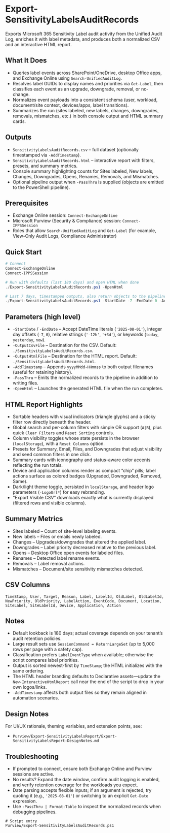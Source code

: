 # Export-SensitivityLabelsAuditRecords

Exports Microsoft 365 Sensitivity Label audit activity from the Unified Audit Log, enriches it with label metadata, and produces both a normalized CSV and an interactive HTML report.

## What It Does
- Queries label events across SharePoint/OneDrive, desktop Office apps, and Exchange Online using `Search-UnifiedAuditLog`.
- Resolves label GUIDs to display names and priorities via `Get-Label`, then classifies each event as an upgrade, downgrade, removal, or no-change.
- Normalizes event payloads into a consistent schema (user, workload, document/site context, devices/apps, label transitions).
- Summarizes the run (sites labeled, new labels, changes, downgrades, removals, mismatches, etc.) in both console output and HTML summary cards.

## Outputs
- `SensitivityLabelsAuditRecords.csv` – full dataset (optionally timestamped via `-AddTimestamp`).
- `SensitivityLabelsAuditRecords.html` – interactive report with filters, presets, and summary metrics.
- Console summary highlighting counts for Sites labeled, New labels, Changes, Downgrades, Opens, Renames, Removals, and Mismatches.
- Optional pipeline output when `-PassThru` is supplied (objects are emitted to the PowerShell pipeline).

## Prerequisites
- Exchange Online session: `Connect-ExchangeOnline`
- Microsoft Purview (Security & Compliance) session: `Connect-IPPSSession`
- Roles that allow `Search-UnifiedAuditLog` and `Get-Label` (for example, View-Only Audit Logs, Compliance Administrator)

## Quick Start
```powershell
# Connect
Connect-ExchangeOnline
Connect-IPPSSession

# Run with defaults (last 180 days) and open HTML when done
./Export-SensitivityLabelsAuditRecords.ps1 -OpenHtml

# Last 7 days, timestamped outputs, also return objects to the pipeline
./Export-SensitivityLabelsAuditRecords.ps1 -StartDate -7 -EndDate 0 -AddTimestamp -PassThru
```

## Parameters (high level)
- `-StartDate` / `-EndDate` – Accept DateTime literals (`'2025-08-01'`), integer day offsets (`-7`, `0`), relative strings (`'-12h'`, `'+3d'`), or keywords (`today`, `yesterday`, `now`).
- `-OutputCsvFile` – Destination for the CSV. Default: `./SensitivityLabelsAuditRecords.csv`.
- `-OutputHtmlFile` – Destination for the HTML report. Default: `./SensitivityLabelsAuditRecords.html`.
- `-AddTimestamp` – Appends `yyyyMMdd-HHmmss` to both output filenames (useful for retaining history).
- `-PassThru` – Emits the normalized records to the pipeline in addition to writing files.
- `-OpenHtml` – Launches the generated HTML file when the run completes.

## HTML Report Highlights
- Sortable headers with visual indicators (triangle glyphs) and a sticky filter row directly beneath the header.
- Global search and per-column filters with simple OR support (`A|B`), plus quick `Clear Filters` and `Reset Sorting` controls.
- Column visibility toggles whose state persists in the browser (`localStorage`), with a `Reset Columns` option.
- Presets for Summary, Email, Files, and Downgrades that adjust visibility and seed common filters in one click.
- Summary cards with iconography and status-aware color accents reflecting the run totals.
- Device and application columns render as compact “chip” pills; label actions surface as colored badges (Upgraded, Downgraded, Removed, Same).
- Dark/light theme toggle, persisted in `localStorage`, and header logo parameters (`-LogoUrl*`) for easy rebranding.
- “Export Visible CSV” downloads exactly what is currently displayed (filtered rows and visible columns).

## Summary Metrics
- Sites labeled – Count of site-level labeling events.
- New labels – Files or emails newly labeled.
- Changes – Upgrades/downgrades that altered the applied label.
- Downgrades – Label priority decreased relative to the previous label.
- Opens – Desktop Office open events for labeled files.
- Renames – Detected label rename events.
- Removals – Label removal actions.
- Mismatches – Document/site sensitivity mismatches detected.

## CSV Columns
`TimeStamp, User, Target, Reason, Label, LabelId, OldLabel, OldLabelId, NewPriority, OldPriority, LabelAction, EventCode, Document, Location, SiteLabel, SiteLabelId, Device, Application, Action`

## Notes
- Default lookback is 180 days; actual coverage depends on your tenant’s audit retention policies.
- Large result sets use `SessionCommand = ReturnLargeSet` (up to 5,000 rows per page with a safety cap).
- Classification prefers `LabelEventType` when available; otherwise the script compares label priorities.
- Output is sorted newest-first by `TimeStamp`; the HTML initializes with the same ordering.
- The HTML header branding defaults to Declarative assets—update the `New-InteractiveHtmlReport` call near the end of the script to drop in your own logos/links.
- `-AddTimestamp` affects both output files so they remain aligned in automation scenarios.

## Design Notes
For UI/UX rationale, theming variables, and extension points, see:
- `Purview/Export-SensitivityLabelsReport/Export-SensitivityLabelsReport-DesignNotes.md`

## Troubleshooting
- If prompted to connect, ensure both Exchange Online and Purview sessions are active.
- No results? Expand the date window, confirm audit logging is enabled, and verify retention coverage for the workloads you expect.
- Date parsing accepts flexible inputs; if an argument is rejected, try quoting it (e.g., `'2025-08-01'`) or switching to an explicit `Get-Date` expression.
- Use `-PassThru | Format-Table` to inspect the normalized records when debugging pipelines.

```
# Script entry
Purview/Export-SensitivityLabelsAuditRecords.ps1
```
